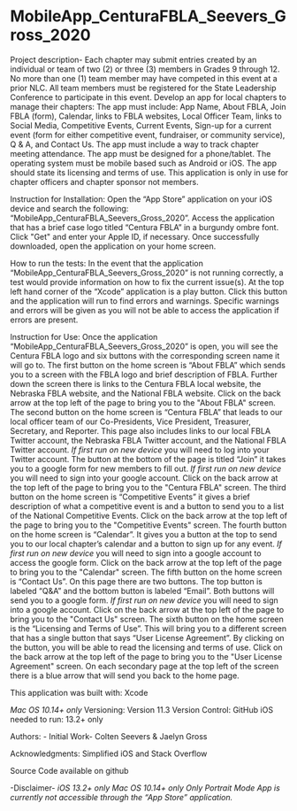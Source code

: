 # MobileApp_CenturaFBLA_Seevers_Gross_2020

Project description- Each chapter may submit entries created by an individual or team of two (2) or three (3) members in Grades 9 through 12. No more than one (1) team member may have competed in this event at a prior NLC. All team members must be registered for the State Leadership Conference to participate in this event. Develop an app for local chapters to manage their chapters: The app must include: App Name, About FBLA, Join FBLA (form), Calendar, links to FBLA websites, Local Officer Team, links to Social Media, Competitive Events, Current Events, Sign-up for a current event (form for either competitive event, fundraiser, or community service), Q & A, and Contact Us. The app must include a way to track chapter meeting attendance. The app must be designed for a phone/tablet. The operating system must be mobile based such as Android or iOS. The app should state its licensing and terms of use. This application is only in use for chapter officers and chapter sponsor not members. 


Instruction for Installation: Open the “App Store” application on your iOS device and search the following: “MobileApp_CenturaFBLA_Seevers_Gross_2020”. Access the application that has a brief case logo titled “Centura FBLA” in a burgundy ombre font. Click "Get" and enter your Apple ID, if necessary. Once successfully downloaded, open the application on your home screen.  


How to run the tests: In the event that the application “MobileApp_CenturaFBLA_Seevers_Gross_2020” is not running correctly, a test would provide information on how to fix the current issue(s). At the top left hand corner of the “Xcode” application is a play button. Click this button and the application will run to find errors and warnings. Specific warnings and errors will be given as you will not be able to access the application if errors are present.


Instruction for Use: Once the application “MobileApp_CenturaFBLA_Seevers_Gross_2020” is open, you will see the Centura FBLA logo and six buttons with the corresponding screen name it will go to. The first button on the home screen is “About FBLA” which sends you to a screen with the FBLA logo and brief description of FBLA. Further down the screen there is links to the Centura FBLA local website, the Nebraska FBLA website, and the National FBLA website. Click on the back arrow at the top left of the page to bring you to the "About FBLA" screen. The second button on the home screen is “Centura FBLA” that leads to our local officer team of our Co-Presidents, Vice President, Treasurer, Secretary, and Reporter. This page also includes links to our local FBLA Twitter account, the Nebraska FBLA Twitter account, and the National FBLA Twitter account. *If first run on new device* you will need to log into your Twitter account. The button at the bottom of the page is titled “Join” it takes you to a google form for new members to fill out. *If first run on new device* you will need to sign into your google account. Click on the back arrow at the top left of the page to bring you to the "Centura FBLA" screen. The third button on the home screen is “Competitive Events” it gives a brief description of what a competitive event is and a button to send you to a list of the National Competitive Events. Click on the back arrow at the top left of the page to bring you to the "Competitive Events" screen. The fourth button on the home screen is “Calendar”. It gives you a button at the top to send you to our local chapter’s calendar and a button to sign up for any event. *If first run on new device* you will need to sign into a google account to access the google form. Click on the back arrow at the top left of the page to bring you to the "Calendar" screen. The fifth button on the home screen is “Contact Us”. On this page there are two buttons. The top button is labeled “Q&A” and the bottom button is labeled “Email”. Both buttons will send you to a google form. *If first run on new device* you will need to sign into a google account. Click on the back arrow at the top left of the page to bring you to the "Contact Us" screen. The sixth button on the home screen is the “Licensing and Terms of Use”. This will bring you to a different screen that has a single button that says “User License Agreement”. By clicking on the button, you will be able to read the licensing and terms of use. Click on the back arrow at the top left of the page to bring you to the "User License Agreement" screen. On each secondary page at the top left of the screen there is a blue arrow that will send you back to the home page.

This application was built with: Xcode


*Mac OS 10.14+ only*
Versioning: Version 11.3
Version Control: GitHub
iOS needed to run: 13.2+ only


Authors: - Initial Work- Colten Seevers & Jaelyn Gross


Acknowledgments: Simplified iOS and Stack Overflow

Source Code available on github

 -Disclaimer-
*iOS 13.2+ only*
*Mac OS 10.14+ only*
*Only Portrait Mode*
*App is currently not accessible through the “App Store” application.*

